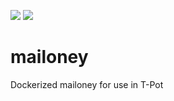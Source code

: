[![](https://images.microbadger.com/badges/version/dtagdevsec/mailoney:1706.svg)](https://microbadger.com/images/dtagdevsec/mailoney:1706 "Get your own version badge on microbadger.com") [![](https://images.microbadger.com/badges/image/dtagdevsec/mailoney:1706.svg)](https://microbadger.com/images/dtagdevsec/mailoney:1706 "Get your own image badge on microbadger.com")

# mailoney
Dockerized mailoney for use in T-Pot
